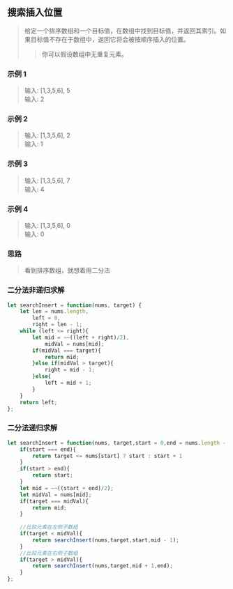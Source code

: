 
## 搜索插入位置
> 给定一个排序数组和一个目标值，在数组中找到目标值，并返回其索引。如果目标值不存在于数组中，返回它将会被按顺序插入的位置。
>> 你可以假设数组中无重复元素。

### 示例 1
> 输入: [1,3,5,6], 5      
> 输入: 2
### 示例 2
> 输入: [1,3,5,6], 2  
> 输入: 1
### 示例 3
> 输入: [1,3,5,6], 7  
> 输入: 4
### 示例 4
> 输入: [1,3,5,6], 0  
> 输入: 0

### 思路
> 看到排序数组，就想着用二分法

### 二分法非递归求解
```javascript 1.8
let searchInsert = function(nums, target) {
    let len = nums.length,
        left = 0,
        right = len - 1;
    while (left <= right){
        let mid = ~~((left + right)/2),
            midVal = nums[mid];
        if(midVal === target){
            return mid;
        }else if(midVal > target){
            right = mid - 1;
        }else{
            left = mid + 1;
        }
    }
    return left;
};
```


### 二分法递归求解
```javascript 1.8
let searchInsert = function(nums, target,start = 0,end = nums.length - 1) {
    if(start === end){
        return target <= nums[start] ? start : start + 1
    }
    if(start > end){
        return start;
    }
    let mid = ~~((start + end)/2);
    let midVal = nums[mid];
    if(target === midVal){
        return mid;
    }
    
    //比较元素在左侧子数组
    if(target < midVal){
        return searchInsert(nums,target,start,mid - 1);
    }
    //比较元素在右侧子数组
    if(target > midVal){
        return searchInsert(nums,target,mid + 1,end);
    }
};
```
